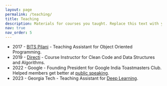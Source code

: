 ```yaml
---
layout: page
permalink: /teaching/
title: Teaching
description: Materials for courses you taught. Replace this text with your description.
nav: true
nav_order: 5
---
```



* 2017 - <a href="https://en.wikipedia.org/wiki/BITS_Pilani">BITS Pilani</a> - Teaching Assistant for Object Oriented Programming.
* 2019 - <a href="https://www.media.net/">Directi</a> - Course Instructor for Clean Code and Data Structures and Algorithms.
* 2022 - Google - Founding President for Google India Toastmasters Club. Helped members get better at <a href="/speaking">public speaking</a>.
* 2023 - Georgia Tech - Teaching Assistant for <a href="https://omscs.gatech.edu/cs-7643-deep-learning">Deep Learning</a>.